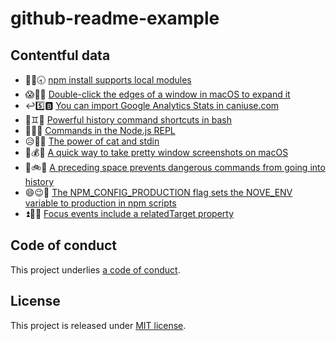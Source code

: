 # github-readme-example

## Contentful data

<!-- CONTENTFUL_START -->
- 💠🛄🕣 [npm install supports local modules](https://www.stefanjudis.com/today-i-learned/npm-install-supports-local-modules)
- 😱🍠🍦 [Double-click the edges of a window in macOS to expand it](https://www.stefanjudis.com/today-i-learned/double-click-the-edges-of-a-window-in-macos-to-expand-it)
- ↩️5️⃣🅱 [You can import Google Analytics Stats in caniuse.com](https://www.stefanjudis.com/today-i-learned/you-can-import-google-analytics-stats-in-caniuse-com)
- 🍎♊️🌚 [Powerful history command shortcuts in bash](https://www.stefanjudis.com/today-i-learned/powerful-history-command-shortcuts-in-bash)
- 👑😸🔖 [Commands in the Node.js REPL](https://www.stefanjudis.com/today-i-learned/commands-in-the-node-js-repl)
- 😥🔸💢 [The power of cat and stdin](https://www.stefanjudis.com/today-i-learned/the-power-of-cat-and-stdin)
- 🐴💰🚦 [A quick way to take pretty window screenshots on macOS](https://www.stefanjudis.com/today-i-learned/a-quick-way-to-take-pretty-window-screenshots-on-macos)
- 🍄🚲🐠 [A preceding space prevents dangerous commands from going into history](https://www.stefanjudis.com/today-i-learned/a-preceding-space-prevents-dangerous-commands-from-going-into-history)
- 😄😉🛄 [The NPM_CONFIG_PRODUCTION flag sets the NOVE_ENV variable to production in npm scripts](https://www.stefanjudis.com/today-i-learned/the-npm_config_production-flag-sets-the-nove_env-variable-to-production-in)
- ⏫🎑😂 [Focus events include a relatedTarget property](https://www.stefanjudis.com/today-i-learned/focus-events-include-a-relatedtarget-property)
<!-- CONTENTFUL_END -->

## Code of conduct

This project underlies [a code of conduct](./CODE-OF-CONDUCT.md).

## License

This project is released under [MIT license](./LICENSE).
